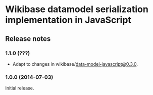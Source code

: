 # Wikibase datamodel serialization implementation in JavaScript

## Release notes

### 1.1.0 (???)

* Adapt to changes in wikibase/data-model-javascript@0.3.0.

### 1.0.0 (2014-07-03)

Initial release.
